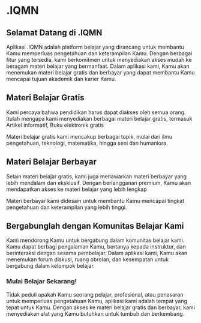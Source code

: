 <h1 class="text-5xl font-black text-center text-primary py-6">.IQMN</h1>

## Selamat Datang di .IQMN

Aplikasi .IQMN adalah platform belajar yang dirancang untuk membantu Kamu memperluas pengetahuan dan keterampilan Kamu. Dengan berbagai fitur yang tersedia, kami berkomitmen untuk menyediakan akses mudah ke beragam materi belajar yang bermanfaat. Dalam aplikasi kami, Kamu akan menemukan materi belajar gratis dan berbayar yang dapat membantu Kamu mencapai tujuan akademik dan karier Kamu.

## Materi Belajar Gratis

Kami percaya bahwa pendidikan harus dapat diakses oleh semua orang. Itulah mengapa kami menyediakan berbagai materi belajar gratis, termasuk Artikel informatif, Buku elektronik gratis

Materi belajar gratis kami mencakup berbagai topik, mulai dari ilmu pengetahuan, teknologi, matematika, hingga seni dan humaniora.

## Materi Belajar Berbayar

Selain materi belajar gratis, kami juga menawarkan materi berbayar yang lebih mendalam dan eksklusif. Dengan berlangganan premium, Kamu akan mendapatkan akses ke materi belajar yang lebih lengkap

Materi berbayar kami didesain untuk membantu Kamu mencapai tingkat pengetahuan dan keterampilan yang lebih tinggi.

## Bergabunglah dengan Komunitas Belajar Kami

Kami mendorong Kamu untuk bergabung dalam komunitas belajar kami. Kamu dapat berbagi pengalaman Kamu, bertanya kepada instruktur, dan berinteraksi dengan sesama pembelajar. Dalam aplikasi kami, Kamu akan menemukan forum diskusi, ruang obrolan, dan kesempatan untuk bergabung dalam kelompok belajar.

### Mulai Belajar Sekarang!

Tidak peduli apakah Kamu seorang pelajar, profesional, atau penasaran untuk memperluas pengetahuan Kamu, aplikasi kami adalah tempat yang tepat untuk Kamu. Dengan akses ke materi belajar gratis dan berbayar, kami menyediakan alat yang Kamu butuhkan untuk tumbuh dan berkembang.
